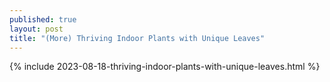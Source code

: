 ```yaml
---
published: true
layout: post
title: "(More) Thriving Indoor Plants with Unique Leaves"
---
```

{% include 2023-08-18-thriving-indoor-plants-with-unique-leaves.html %}
